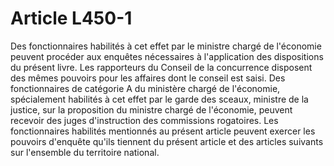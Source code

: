 # Article L450-1

Des fonctionnaires habilités à cet effet par le ministre chargé de l'économie peuvent procéder aux enquêtes nécessaires à l'application des dispositions du présent livre.   Les rapporteurs du Conseil de la concurrence disposent des mêmes pouvoirs pour les affaires dont le conseil est saisi.   Des fonctionnaires de catégorie A du ministère chargé de l'économie, spécialement habilités à cet effet par le garde des sceaux, ministre de la justice, sur la proposition du ministre chargé de l'économie, peuvent recevoir des juges d'instruction des commissions rogatoires.   Les fonctionnaires habilités mentionnés au présent article peuvent exercer les pouvoirs d'enquête qu'ils tiennent du présent article et des articles suivants sur l'ensemble du territoire national.